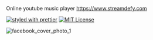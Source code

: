Online youtube music player https://www.streamdefy.com


[![styled with prettier](https://img.shields.io/badge/styled_with-prettier-ff69b4.svg)](https://github.com/prettier/prettier)
[![MIT License](https://img.shields.io/github/license/dawnlabs/carbon.svg)](https://github.com/dawnlabs/carbon/blob/master/LICENSE)

![facebook_cover_photo_1](https://user-images.githubusercontent.com/19755484/49606825-6451e500-f962-11e8-8333-e667b77b7c74.png)
